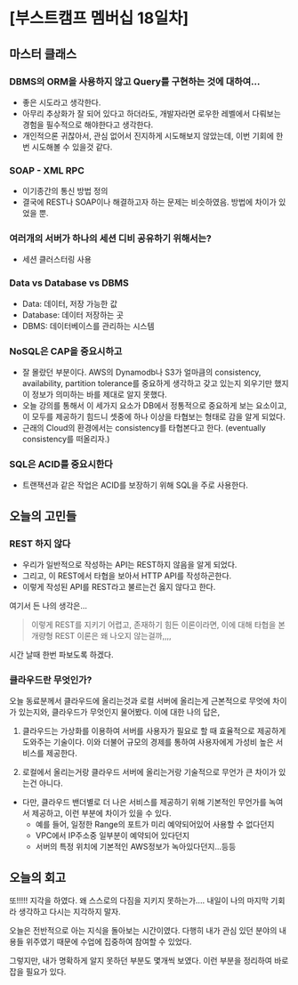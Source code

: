# [부스트캠프 멤버십 18일차]

## 마스터 클래스

### DBMS의 ORM을 사용하지 않고 Query를 구현하는 것에 대하여...
- 좋은 시도라고 생각한다. 
- 아무리 추상화가 잘 되어 있다고 하더라도, 개발자라면 로우한 레벨에서 다뤄보는 경험을 필수적으로 해야한다고 생각한다. 
- 개인적으론 귀찮아서, 관심 없어서 진지하게 시도해보지 않았는데, 이번 기회에 한번 시도해볼 수 있을것 같다. 

### SOAP - XML RPC 
- 이기종간의 통신 방법 정의
- 결국에 REST나 SOAP이나 해결하고자 하는 문제는 비슷하였음. 방법에 차이가 있었을 뿐.

### 여러개의 서버가 하나의 세션 디비 공유하기 위해서는?
- 세션 클러스터링 사용

### Data vs Database vs DBMS
- Data: 데이터, 저장 가능한 값
- Database: 데이터 저장하는 곳
- DBMS: 데이터베이스를 관리하는 시스템

### NoSQL은 CAP을 중요시하고
- 잘 몰랐던 부분이다. AWS의 Dynamodb나 S3가 얼마큼의 consistency, availability, partition tolerance를 중요하게 생각하고 갖고 있는지 외우기만 했지 이 정보가 의미하는 바를 제대로 알지 못했다.
- 오늘 강의를 통해서 이 세가지 요소가 DB에서 정통적으로 중요하게 보는 요소이고, 이 모두를 제공하기 힘드니 셋중에 하나 이상을 타협보는 형태로 감을 알게 되었다. 
- 근래의 Cloud의 환경에서는 consistency를 타협본다고 한다. (eventually consistency를 떠올리자.)

### SQL은 ACID를 중요시한다
- 트랜잭션과 같은 작업은 ACID를 보장하기 위해 SQL을 주로 사용한다. 

## 오늘의 고민들

### REST 하지 않다
- 우리가 일반적으로 작성하는 API는 REST하지 않음을 알게 되었다. 
- 그리고, 이 REST에서 타협을 보아서 HTTP API를 작성하곤한다. 
- 이렇게 작성된 API를 REST라고 불르는건 옳지 않다고 한다. 

여기서 든 나의 생각은...

> 이렇게 REST를 지키기 어렵고, 존재하기 힘든 이론이라면, 이에 대해 타협을 본 개량형 REST 이론은 왜 나오지 않는걸까,,,,

시간 날때 한번 파보도록 하겠다. 

### 클라우드란 무엇인가?
오늘 동료분께서 클라우드에 올리는것과 로컬 서버에 올리는게 근본적으로 무엇에 차이가 있는지와, 클라우드가 무엇인지 물어봤다. 
이에 대한 나의 답은, 

1. 클라우드는 가상화를 이용하여 서버를 사용자가 필요로 할 때 효율적으로 제공하게 도와주는 기술이다. 이와 더불어 규모의 경제를 통하여 사용자에게 가성비 높은 서비스를 제공한다. 

2. 로컬에서 올리는거랑 클라우드 서버에 올리는거랑 기술적으로 무언가 큰 차이가 있는건 아니다. 
- 다만, 클라우드 밴더별로 더 나은 서비스를 제공하기 위해 기본적인 무언가를 녹여서 제공하고, 이런 부분에 차이가 있을 수 있다. 
  - 예를 들어, 일정한 Range의 포트가 미리 예약되어있어 사용할 수 없다던지
  - VPC에서 IP주소중 일부분이 예약되어 있다던지 
  - 서버의 특정 위치에 기본적인 AWS정보가 녹아있다던지...등등

## 오늘의 회고
또!!!!! 지각을 하였다. 
왜 스스로의 다짐을 지키지 못하는가....
내일이 나의 마지막 기회라 생각하고 다시는 지각하지 말자. 

오늘은 전반적으로 아는 지식을 돌아보는 시간이였다. 
다행히 내가 관심 있던 분야의 내용들 위주였기 때문에 수업에 집중하여 참여할 수 있었다. 

그렇지만, 내가 명확하게 알지 못하던 부분도 몇개씩 보였다. 이런 부분을 정리하여 바로잡을 필요가 있다. 

